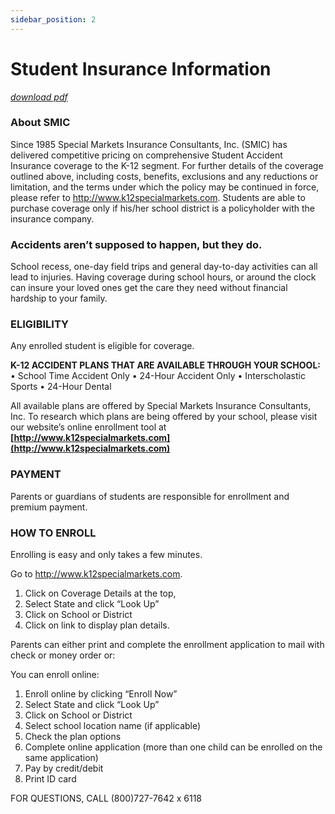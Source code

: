 ```yaml
---
sidebar_position: 2
---
```

# Student Insurance Information
[*download pdf*](https://resources.finalsite.net/images/v1650575400/laurelk12mtus/r3fctvwk5vyz0ufobbng/student_insurance_info.pdf)

### About SMIC


Since 1985 Special Markets Insurance Consultants, Inc. (SMIC) has delivered competitive pricing on comprehensive Student
Accident Insurance coverage to the K-12 segment. For further details of the coverage outlined above, including costs, benefits,
exclusions and any reductions or limitation, and the terms under which the policy may be continued in force, please refer to
http://www.k12specialmarkets.com. Students are able to purchase coverage only if his/her school district is a policyholder with the
insurance company.

### Accidents aren’t supposed to happen, but they do.

School recess, one-day field trips and general day-to-day
activities can all lead to injuries. Having coverage during
school hours, or around the clock can insure your loved
ones get the care they need without financial hardship
to your family.

### ELIGIBILITY

Any enrolled student is eligible for coverage.

**K-12 ACCIDENT PLANS THAT ARE AVAILABLE
THROUGH YOUR SCHOOL:**
•	School Time Accident Only
•	24-Hour Accident Only
•	Interscholastic Sports
•	24-Hour Dental

All available plans are offered by Special Markets
Insurance Consultants, Inc. To research which plans are
being offered by your school, please visit our website’s
online enrollment tool at **[http://www.k12specialmarkets.com](http://www.k12specialmarkets.com)**

### PAYMENT

Parents or guardians of students are responsible for
enrollment and premium payment.

### HOW TO ENROLL


Enrolling is easy and only takes a few minutes.


Go to http://www.k12specialmarkets.com.

1. Click on Coverage Details at the top,
2. Select State and click “Look Up”
3. Click on School or District
4. Click on link to display plan details.


Parents can either print and complete the enrollment
application to mail with check or money order or:


You can enroll online:

1. Enroll online by clicking “Enroll Now”
2. Select State and click “Look Up”
3. Click on School or District
4. Select school location name (if applicable)
5. Check the plan options
6. Complete online application (more than one
child can be enrolled on the same application)
7. Pay by credit/debit
8. Print ID card


FOR QUESTIONS, CALL (800)727-7642 x 6118
